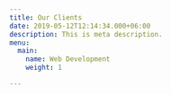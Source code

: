 ```yaml
---
title: Our Clients
date: 2019-05-12T12:14:34.000+06:00
description: This is meta description.
menu:
  main:
    name: Web Development
    weight: 1

---
```


